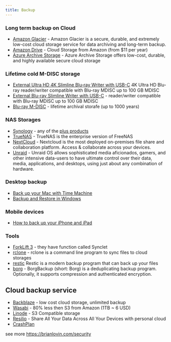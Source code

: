 ```yaml
---
title: Backup
---
```


### Long term backup on Cloud

- [Amazon Glacier](https://aws.amazon.com/glacier/) - Amazon Glacier is a secure, durable, and extremely low-cost cloud storage service for data archiving and long-term backup.
- [Amazon Drive](https://www.amazon.com/clouddrive/home) - Cloud Storage from Amazon (from $11 per year)
- [Azure Archive Storage](https://azure.microsoft.com/services/storage/archive/) - Azure Archive Storage offers low-cost, durable, and highly available secure cloud storage

### Lifetime cold M-DISC storage

- [External Ultra HD 4K Slimline Blu‑ray Writer with USB-C](https://www.verbatim-europe.cz/cz/prod/ultra-hd-4k-external-slimline-blu-ray-writer-43888/) 4K Ultra HD Blu-ray reader/writer compatible with Blu-ray MDISC up to 100 GB MDISC
- [External Blu-ray Slimline Writer with USB-C](https://www.verbatim-europe.cz/cz/prod/external-slimline-blu-ray-writer-usb-31-gen-1-with-usb-c-connection-43889/) - reader/writer compatible with Blu-ray MDISC up to 100 GB MDISC
- [Blu-ray M-DISC](http://www.verbatim-europe.co.uk/en/cat/mdisc-archival-media/) - lifetime archival storafe (up to 1000 years)

### NAS Storages

- [Synology](https://www.synology.com) - any of the [plus products](https://www.synology.com/cs-cz/products)
- [TrueNAS](https://www.truenas.com/) - TrueNAS is the enterprise version of FreeNAS
- [NextCloud](https://nextcloud.com/) - Nextcloud is the most deployed on-premises file share and collaboration platform. Access & collaborate across your devices.
- [Unraid](https://unraid.net/) - Unraid OS allows sophisticated media aficionados, gamers, and other intensive data-users to have ultimate control over their data, media, applications, and desktops, using just about any combination of hardware.

### Desktop backup

- [Back up your Mac with Time Machine](https://support.apple.com/en-us/HT201250)
- [Backup and Restore in Windows](https://support.microsoft.com/en-us/windows/backup-and-restore-in-windows-352091d2-bb9d-3ea3-ed18-52ef2b88cbef)

### Mobile devices

- [How to back up your iPhone and iPad](https://support.apple.com/en-us/HT203977)

### Tools

- [ForkLift 3](https://binarynights.com/) - they have function called Synclet
- [rclone](https://rclone.org/) - rclone is a command line program to sync files to cloud storages
- [restic](https://restic.net/) Restic is a modern backup program that can back up your files
- [borg](https://borgbackup.readthedocs.io/en/stable/) - BorgBackup (short: Borg) is a deduplicating backup program. Optionally, it supports compression and authenticated encryption.

## Cloud backup service

- [Backblaze](https://www.backblaze.com/) - low cost cloud storage, unlimited backup
- [Wasabi](https://wasabi.com/) - 80% less then S3 from Amazon (1TB ~ 6 USD)
- [Linode](https://www.linode.com/) - S3 Compatible storage
- [Resilio](https://www.resilio.com/individuals/) - Share All Your Data Across All Your Devices with personal cloud
- [CrashPlan](https://www.crashplan.com/en-us/)

see more https://brianlovin.com/security
